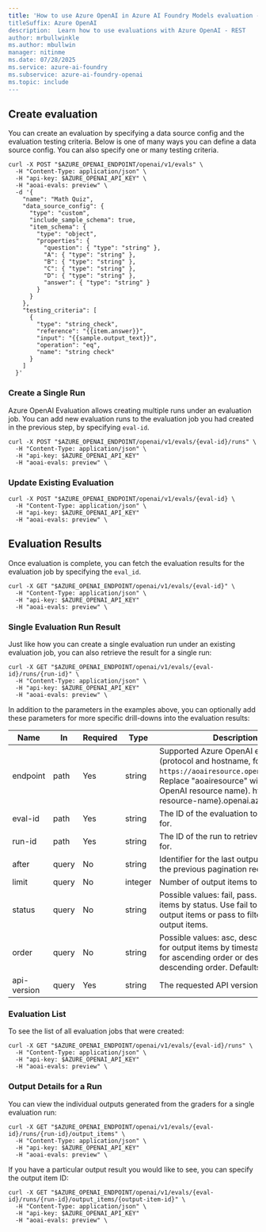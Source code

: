 ```yaml
---
title: 'How to use Azure OpenAI in Azure AI Foundry Models evaluation - REST
titleSuffix: Azure OpenAI
description:  Learn how to use evaluations with Azure OpenAI - REST
author: mrbullwinkle
ms.author: mbullwin
manager: nitinme
ms.date: 07/28/2025
ms.service: azure-ai-foundry
ms.subservice: azure-ai-foundry-openai
ms.topic: include
---
```


## Create evaluation

You can create an evaluation by specifying a data source config and the evaluation testing criteria. Below is one of many ways you can define a data source config. You can also specify one or many testing criteria.

```curl
curl -X POST "$AZURE_OPENAI_ENDPOINT/openai/v1/evals" \
  -H "Content-Type: application/json" \
  -H "api-key: $AZURE_OPENAI_API_KEY" \
  -H "aoai-evals: preview" \
  -d '{
    "name": "Math Quiz",
    "data_source_config": {
      "type": "custom",
      "include_sample_schema": true,
      "item_schema": {
        "type": "object",
        "properties": {
          "question": { "type": "string" },
          "A": { "type": "string" },
          "B": { "type": "string" },
          "C": { "type": "string" },
          "D": { "type": "string" },
          "answer": { "type": "string" }
        }
      }
    },
    "testing_criteria": [
      {
        "type": "string_check",
        "reference": "{{item.answer}}",
        "input": "{{sample.output_text}}",
        "operation": "eq",
        "name": "string check"
      }
    ]
  }'
```

### Create a Single Run

Azure OpenAI Evaluation allows creating multiple runs under an evaluation job. 
You can add new evaluation runs to the evaluation job you had created in the previous step, by specifying `eval-id`.

```curl
curl -X POST "$AZURE_OPENAI_ENDPOINT/openai/v1/evals/{eval-id}/runs" \
  -H "Content-Type: application/json" \
  -H "api-key: $AZURE_OPENAI_API_KEY" 
  -H "aoai-evals: preview" \
```

### Update Existing Evaluation

```curl
curl -X POST "$AZURE_OPENAI_ENDPOINT/openai/v1/evals/{eval-id} \
  -H "Content-Type: application/json" \
  -H "api-key: $AZURE_OPENAI_API_KEY" 
  -H "aoai-evals: preview" \
```

## Evaluation Results

Once evaluation is complete, you can fetch the evaluation results for the evaluation job by specifying the `eval_id`.

```curl
curl -X GET "$AZURE_OPENAI_ENDPOINT/openai/v1/evals/{eval-id}" \
  -H "Content-Type: application/json" \
  -H "api-key: $AZURE_OPENAI_API_KEY" 
  -H "aoai-evals: preview" \
```

### Single Evaluation Run Result

Just like how you can create a single evaluation run under an existing evaluation job, you can also retrieve the result for a single run:

```curl
curl -X GET "$AZURE_OPENAI_ENDPOINT/openai/v1/evals/{eval-id}/runs/{run-id}" \
  -H "Content-Type: application/json" \
  -H "api-key: $AZURE_OPENAI_API_KEY" 
  -H "aoai-evals: preview" \
```

In addition to the parameters in the examples above, you can optionally add these parameters for more specific drill-downs into the evaluation results: 

| Name      | In    | Required | Type    | Description |
|-----------|-------|----------|---------|-------------|
| endpoint  | path  | Yes      | string  | Supported Azure OpenAI endpoints (protocol and hostname, for example: `https://aoairesource.openai.azure.com`. Replace "aoairesource" with your Azure OpenAI resource name). https://{your-resource-name}.openai.azure.com |
| eval-id   | path  | Yes      | string  | The ID of the evaluation to retrieve runs for. |
| run-id    | path  | Yes      | string  | The ID of the run to retrieve output items for. |
| after     | query | No       | string  | Identifier for the last output item from the previous pagination request. |
| limit     | query | No       | integer | Number of output items to retrieve. |
| status    | query | No       | string  | Possible values: fail, pass. Filter output items by status. Use fail to filter by failed output items or pass to filter by passed output items. |
| order     | query | No       | string  | Possible values: asc, desc. Sort order for output items by timestamp. Use asc for ascending order or desc for descending order. Defaults to asc. |
| api-version | query | Yes    | string  | The requested API version. |

### Evaluation List

To see the list of all evaluation jobs that were created:

```curl
curl -X GET "$AZURE_OPENAI_ENDPOINT/openai/v1/evals/{eval-id}/runs" \
  -H "Content-Type: application/json" \
  -H "api-key: $AZURE_OPENAI_API_KEY" 
  -H "aoai-evals: preview" \
```

### Output Details for a Run

You can view the individual outputs generated from the graders for a single evaluation run: 

```curl
curl -X GET "$AZURE_OPENAI_ENDPOINT/openai/v1/evals/{eval-id}/runs/{run-id}/output_items" \
  -H "Content-Type: application/json" \
  -H "api-key: $AZURE_OPENAI_API_KEY" 
  -H "aoai-evals: preview" \
```

If you have a particular output result you would like to see, you can specify the output item ID: 

```curl
curl -X GET "$AZURE_OPENAI_ENDPOINT/openai/v1/evals/{eval-id}/runs/{run-id}/output_items/{output-item-id}" \
  -H "Content-Type: application/json" \
  -H "api-key: $AZURE_OPENAI_API_KEY"
  -H "aoai-evals: preview" \
```